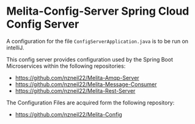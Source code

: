 # Melita-Config-Server Spring Cloud Config Server

A configuration for the file `ConfigServerApplication.java` is to be run on intelliJ.

This config server provides configuration used by the Spring Boot Microservices within the following repositories:
* https://github.com/nzneil22/Melita-Amqp-Server
* https://github.com/nzneil22/Melita-Message-Consumer
* https://github.com/nzneil22/Melita-Rest-Server

The Configuration Files are acquired form the following repository:
* https://github.com/nzneil22/Melita-Config
